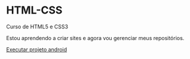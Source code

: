 # HTML-CSS
 Curso de HTML5 e CSS3
 
Estou aprendendo a criar sites e agora vou gerenciar meus repositórios.

<p><a href=https://luan-menezes91.github.io/HTML-CSS/Desafios/d010/android.html>Executar projeto android</a></p>